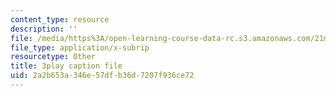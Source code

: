 ```yaml
---
content_type: resource
description: ''
file: /media/https%3A/open-learning-course-data-rc.s3.amazonaws.com/21m-355-musical-improvisation-spring-2013/2a2b653a346e57dfb36d7207f936ce72_DD0VDr65wmo.vtt
file_type: application/x-subrip
resourcetype: Other
title: 3play caption file
uid: 2a2b653a-346e-57df-b36d-7207f936ce72
---
```

